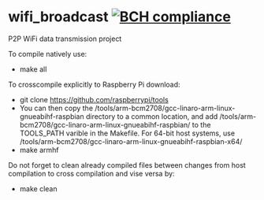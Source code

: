 # wifi_broadcast  [![BCH compliance](https://bettercodehub.com/edge/badge/dmitry-kutergin/wifi_broadcast)](https://bettercodehub.com/)
P2P WiFi data transmission project

To compile natively use:
  - make all
  
To crosscompile explicitly to Raspberry Pi download:
  - git clone https://github.com/raspberrypi/tools
  - You can then copy the  /tools/arm-bcm2708/gcc-linaro-arm-linux-gnueabihf-raspbian directory to a common location, and add  /tools/arm-bcm2708/gcc-linaro-arm-linux-gnueabihf-raspbian/ to the TOOLS_PATH varible in the Makefile. For 64-bit host systems, use  /tools/arm-bcm2708/gcc-linaro-arm-linux-gnueabihf-raspbian-x64/
  - make armhf
  
Do not forget to clean already compiled files between changes from host compilation to cross compilation and vise versa by:
  - make clean
